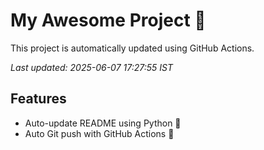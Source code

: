 # My Awesome Project 🚀

This project is automatically updated using GitHub Actions.

_Last updated: 2025-06-07 17:27:55 IST_

## Features
- Auto-update README using Python 🐍
- Auto Git push with GitHub Actions 🤖
